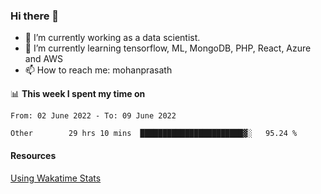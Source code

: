 ### Hi there 👋

- 🔭 I’m currently working as a data scientist.
- 🌱 I’m currently learning tensorflow, ML, MongoDB, PHP, React, Azure and AWS
- 📫 How to reach me: mohanprasath

📊 **This week I spent my time on**
<!--START_SECTION:waka-->

```text
From: 02 June 2022 - To: 09 June 2022

Other        29 hrs 10 mins  ███████████████████████▓░   95.24 %
```

<!--END_SECTION:waka-->

#### Resources
[Using Wakatime Stats](https://github.com/marketplace/actions/waka-readme)
